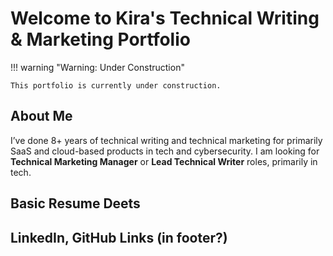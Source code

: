 # Welcome to Kira's Technical Writing & Marketing Portfolio

!!! warning "Warning: Under Construction"

    This portfolio is currently under construction.

## About Me

I’ve done 8+ years of technical writing and technical marketing for primarily SaaS and cloud-based products in tech and cybersecurity. I am looking for **Technical Marketing Manager** or **Lead Technical Writer** roles, primarily in tech.

## Basic Resume Deets

## LinkedIn, GitHub Links (in footer?)